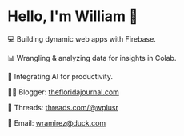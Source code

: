 # Hello, I'm William 👋

💻 Building dynamic web apps with Firebase.

📊 Wrangling & analyzing data for insights in Colab.

🤖 Integrating AI for productivity.

🏴‍☠️ Blogger: [thefloridajournal.com](https://www.thefloridajournal.com/)

🧵 Threads: [threads.com/@wplusr](https://www.threads.com/@wplusr)

🦆 Email: [wramirez@duck.com](mailto:wramirez@duck.com)

